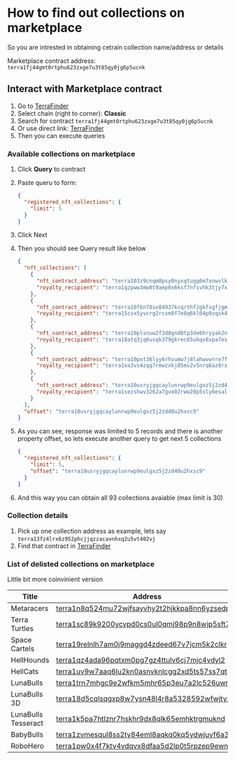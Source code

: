# How to find out collections on marketplace

So you are intrested in obtaining cetrain collection name/address or details

Marketplace contract address: `terra1fj44gmt0rtphu623zxge7u3t85qy0jg6p5ucnk`

## Interact with Marketplace contract

1. Go to [TerraFinder](https://finder.terra.money)
1. Select chain (right to corner): __Classic__
1. Search for contract `terra1fj44gmt0rtphu623zxge7u3t85qy0jg6p5ucnk`
1. Or use direct link: [TerraFinder](https://finder.terra.money/classic/address/terra1fj44gmt0rtphu623zxge7u3t85qy0jg6p5ucnk)
1. Then you can execute queries

### Available collections on marketplace

1. Click __Query__ to contract
1. Paste queru to form:
    ```json
    {
      "registered_nft_collections": {
        "limit": 5
      }
    }
    ```
1. Click Next
1. Then you should see Query result like below

    ```json
    {
      "nft_collections": [
        {
          "nft_contract_address": "terra103z9cnqm8psy0nyxqtugg6m7xnwvlkqdzm4s4k",
          "royalty_recipient": "terra1qzpww3mw0t9aep0x6ksf7nfsvhk3tjy7xt65g7"
        },
        {
          "nft_contract_address": "terra10f6n78sx84937kcqrthf2gkfxgfjgmxpqrlug7",
          "royalty_recipient": "terra15csx5yvcrg2rcvm8f7e8q6kl04p0zqxk4e4yue"
        },
        {
          "nft_contract_address": "terra10plsnuw2f3d8gnd8tp3de6hryyak2ntuhqcw97",
          "royalty_recipient": "terra18atq3jq6usqk379gkrec65ukqx8xpa7esnw3nt"
        },
        {
          "nft_contract_address": "terra10pxt36lyy6rhsumw7j8lahwvwrre7fxrfktgjl",
          "royalty_recipient": "terra1ea3vs4zqq7rmwzxkj05mv2v5nrq6az8rsu0kpl"
        },
        {
          "nft_contract_address": "terra10usryjgqcaylunrwp9eulgxz5j2zd40u2hxsc9",
          "royalty_recipient": "terra1sezshwv3262a7gve02rww20p5sly6esalcerma"
        }
      ],
      "offset": "terra10usryjgqcaylunrwp9eulgxz5j2zd40u2hxsc9"
    }
    ```

1. As you can see, response was limited to 5 records and there is another property offset, so lets execute another query to get next 5 collections
    ```json
    {
      "registered_nft_collections": {
        "limit": 5,
        "offset": "terra10usryjgqcaylunrwp9eulgxz5j2zd40u2hxsc9"
      }
    }
    ```
1. And this way you can obtain all 93 collections avaiable (max limit is 30)

### Collection details

1. Pick up one collection address as example, lets say `terra13fz4lrx6z952phcjjqzzacavnhxq2u5vt402vj`
1. Find that contract in [TerraFinder](https://finder.terra.money/classic/address/terra13fz4lrx6z952phcjjqzzacavnhxq2u5vt402vj)

### List of delisted collections on marketplace

Little bit more coinvinient version

| Title | Address |
|-------------|-------------|
| Metaracers | [terra1n8q524mu72wjfsayvhy2t2hjkkpa8nn6yzsedp](https://finder.terra.money/classic/address/terra1n8q524mu72wjfsayvhy2t2hjkkpa8nn6yzsedp) |
| Terra Turtles | [terra1sc89k9200ycvpd0cs0ul0qmj98p9n8wjp5sft7](https://finder.terra.money/classic/address/terra1sc89k9200ycvpd0cs0ul0qmj98p9n8wjp5sft7) |
| Space Cartels | [terra19relnlh7am0j9maggd4zdeed67v7jcm5k2clkr](https://finder.terra.money/classic/address/terra19relnlh7am0j9maggd4zdeed67v7jcm5k2clkr) |
| HellHounds | [terra1qz4ada96pqtxm0pg7gz4ttulv6cj7mjc4vdyl2](https://finder.terra.money/classic/address/terra1qz4ada96pqtxm0pg7gz4ttulv6cj7mjc4vdyl2) |
| HellCats | [terra1uv9w7aaq6lu2kn0asnvknlcgg2xd5ts57ss7qt](https://finder.terra.money/classic/address/terra1uv9w7aaq6lu2kn0asnvknlcgg2xd5ts57ss7qt) |
| LunaBulls | [terra1trn7mhgc9e2wfkm5mhr65p3eu7a2lc526uwny2](https://finder.terra.money/classic/address/terra1trn7mhgc9e2wfkm5mhr65p3eu7a2lc526uwny2) |
| LunaBulls 3D | [terra18d5cqlsqgxp8w7ysn48l4r8a5328592wfwjtyz](https://finder.terra.money/classic/address/terra18d5cqlsqgxp8w7ysn48l4r8a5328592wfwjtyz) |
| LunaBulls Tesseract | [terra1k5pa7htlznr7hskhr9dx8qlk65emhktrgmuknd](https://finder.terra.money/classic/address/terra1k5pa7htlznr7hskhr9dx8qlk65emhktrgmuknd) |
| BabyBulls | [terra1zvmesqul8ss2ty84eml8aqkq0kq5ydwjuyf6a3](https://finder.terra.money/classic/address/terra1zvmesqul8ss2ty84eml8aqkq0kq5ydwjuyf6a3) |
| RoboHero | [terra1pw0x4f7ktv4vdqvx8dfaa5d2lp0t5rpzep9ewn](https://finder.terra.money/classic/address/terra1pw0x4f7ktv4vdqvx8dfaa5d2lp0t5rpzep9ewn) |